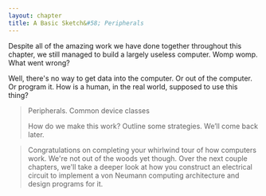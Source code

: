 ```yaml
---
layout: chapter
title: A Basic Sketch&#58; Peripherals
---
```


Despite all of the amazing work we have done together throughout this chapter, we still managed to build a largely useless computer. Womp womp. What went wrong?

Well, there's no way to get data into the computer. Or out of the computer. Or program it. How is a human, in the real world, supposed to use this thing?

> Peripherals. Common device classes
>
> How do we make this work? Outline some strategies. We’ll come back later.



> Congratulations on completing your whirlwind tour of how computers work. We're not out of the woods yet though. Over the next couple chapters, we'll take a deeper look at how you construct an electrical circuit to implement a von Neumann computing architecture and design programs for it.